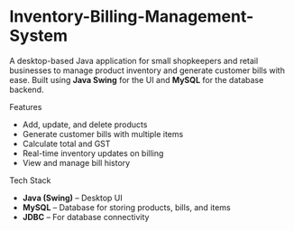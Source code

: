 # Inventory-Billing-Management-System


A desktop-based Java application for small shopkeepers and retail businesses to manage product inventory and generate customer bills with ease. Built using **Java Swing** for the UI and **MySQL** for the database backend.

Features

- Add, update, and delete products
- Generate customer bills with multiple items
- Calculate total and GST
- Real-time inventory updates on billing
- View and manage bill history

Tech Stack

- **Java (Swing)** – Desktop UI
- **MySQL** – Database for storing products, bills, and items
- **JDBC** – For database connectivity
